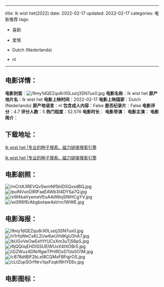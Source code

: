 
---
title: Ik wist het(2022)
date: 2022-02-17
updated: 2022-02-17
categories: 电影推荐
tags:
- 喜剧
- 爱情

- Dutch (Nederlands)
- nl
---


> 

## **电影详情**：

**电影封面**：<img src="https://image.tmdb.org/t/p/w200/9my1dQEZqu6rX0Lsstj3SN7ux0.jpg" alt="/9my1dQEZqu6rX0Lsstj3SN7ux0.jpg" title="/9my1dQEZqu6rX0Lsstj3SN7ux0.jpg">
**电影名称**：Ik wist het
**原产地片名**：Ik wist het
**电影上映时间**：2022-02-17
**电影上映国家**：Dutch (Nederlands)
**原产地语言**：nl
**包含成人内容**：False
**是否纪录片**：False
**电影评分**：4.7
**评分人数**：5
**热门程度**：52.576
**电影时长**：
**电影导演**：
**电影主演**：
**电影简介**：

## **下载地址**：
[Ik wist het |专业的种子搜索、磁力链接搜索引擎](https://movie.amd794.com:2083/?search=Ik%20wist%20het&ordering=&mode=match_phrase&page_size=10&page=1)

[Ik wist het |专业的种子搜索、磁力链接搜索引擎](https://movie.amd794.com:2083/?search=Ik%20wist%20het&ordering=&mode=match_phrase&page_size=10&page=1)
 

## **电影剧照**：
<img src="https://image.tmdb.org/t/p/original/mCrtA3REVQvSwmNf5bIDSQxxdBQ.jpg" alt="/mCrtA3REVQvSwmNf5bIDSQxxdBQ.jpg" title="/mCrtA3REVQvSwmNf5bIDSQxxdBQ.jpg"><img src="https://image.tmdb.org/t/p/original/puiNVunDlRIFaaEAWb3I4DYSa7Q.jpg" alt="/puiNVunDlRIFaaEAWb3I4DYSa7Q.jpg" title="/puiNVunDlRIFaaEAWb3I4DYSa7Q.jpg"><img src="https://image.tmdb.org/t/p/original/xW4baVyemeVEuA4dWojSNIHCgYV.jpg" alt="/xW4baVyemeVEuA4dWojSNIHCgYV.jpg" title="/xW4baVyemeVEuA4dWojSNIHCgYV.jpg"><img src="https://image.tmdb.org/t/p/original/wiSfI6fErAbgbotaw4aVrrc1WWE.jpg" alt="/wiSfI6fErAbgbotaw4aVrrc1WWE.jpg" title="/wiSfI6fErAbgbotaw4aVrrc1WWE.jpg">

## **电影海报**：
<img src="https://image.tmdb.org/t/p/original/9my1dQEZqu6rX0Lsstj3SN7ux0.jpg" alt="/9my1dQEZqu6rX0Lsstj3SN7ux0.jpg" title="/9my1dQEZqu6rX0Lsstj3SN7ux0.jpg"><img src="https://image.tmdb.org/t/p/original/ri1rfqWeCsKL2Uw6wUHdKgU3hA7.jpg" alt="/ri1rfqWeCsKL2Uw6wUHdKgU3hA7.jpg" title="/ri1rfqWeCsKL2Uw6wUHdKgU3hA7.jpg"><img src="https://image.tmdb.org/t/p/original/bUGvVeOwEeYtYUCsXm3uTjS6pS.jpg" alt="/bUGvVeOwEeYtYUCsXm3uTjS6pS.jpg" title="/bUGvVeOwEeYtYUCsXm3uTjS6pS.jpg"><img src="https://image.tmdb.org/t/p/original/6jQQiiqEHDISSUElWUxX4tXOBr5.jpg" alt="/6jQQiiqEHDISSUElWUxX4tXOBr5.jpg" title="/6jQQiiqEHDISSUElWUxX4tXOBr5.jpg"><img src="https://image.tmdb.org/t/p/original/iGZWuz4DNrRgwTPHRDxDTdsSO1M.jpg" alt="/iGZWuz4DNrRgwTPHRDxDTdsSO1M.jpg" title="/iGZWuz4DNrRgwTPHRDxDTdsSO1M.jpg"><img src="https://image.tmdb.org/t/p/original/c878dtBlF2bLeI8CQMxFBFqjrOS.jpg" alt="/c878dtBlF2bLeI8CQMxFBFqjrOS.jpg" title="/c878dtBlF2bLeI8CQMxFBFqjrOS.jpg"><img src="https://image.tmdb.org/t/p/original/cLtZupSOrfNrv1qxFzqkf9HYE6x.jpg" alt="/cLtZupSOrfNrv1qxFzqkf9HYE6x.jpg" title="/cLtZupSOrfNrv1qxFzqkf9HYE6x.jpg">

## **电影图标**：

